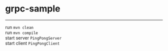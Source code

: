 # grpc-sample

---

run `mvn clean`  
run `mvn compile`  
start server `PingPongServer`  
start client `PingPongClient`
